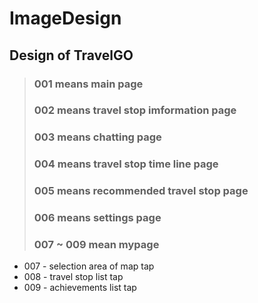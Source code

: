 ImageDesign
===========
Design of TravelGO
------------------
> ### 001 means main page
> ### 002 means travel stop imformation page
> ### 003 means chatting page
> ### 004 means travel stop time line page
> ### 005 means recommended travel stop page
> ### 006 means settings page
> ### 007 ~ 009 mean mypage
  * 007 - selection area of map tap
  * 008 - travel stop list tap
  * 009 - achievements list tap

